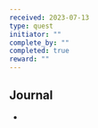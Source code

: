 ```yaml
---
received: 2023-07-13
type: quest
initiator: ""
complete_by: ""
completed: true
reward: ""
---
```


## Journal

- 

